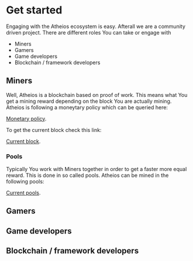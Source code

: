 # Get started

Engaging with the Atheios ecosystem is easy. Afterall we are a community driven
project. There are different roles You can take or engage with

* Miners
* Gamers
* Game developers
* Blockchain / framework developers

## Miners
Well, Atheios is a blockchain based on proof of work. This means what You get a 
mining reward depending on the block You are actually mining. Atheios is following 
a moneytary policy which can be queried here:

[Monetary policy](https://api.atheios.org/api/getMonetaryPolicy). 

To get the current block check this link:

[Current block](https://api.atheios.org/api/getBlockNumber). 

### Pools
Typically You work with Miners together in order to get a faster more equal reward.
This is done in so called pools. Atheios can be mined in the following pools:

[Current pools](https://www.atheios.org/#miningpools). 

## Gamers

## Game developers

## Blockchain / framework developers
